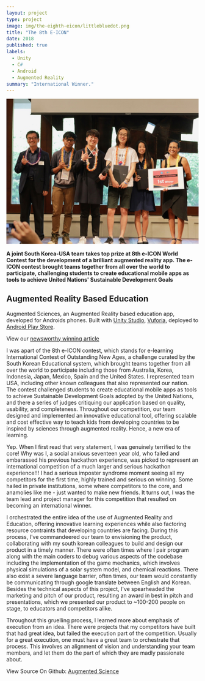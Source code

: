 ```yaml
---
layout: project
type: project
image: img/the-eighth-eicon/littlebluedot.png
title: "The 8th E-ICON"
date: 2018
published: true
labels:
  - Unity
  - C#
  - Android
  - Augmented Reality
summary: "International Winner."
---
```


<div style="text-align: center;">
<img class="img-fluid" src="../img/the-eighth-eicon/award.jpg">
</div>

**A joint South Korea-USA team takes top prize at 8th e-ICON World Contest for the development of a brilliant augmented reality app.  The e-ICON contest brought teams together from all over the world to participate, challenging students to create educational mobile apps as tools to achieve United Nations' Sustainable Development Goals**


## Augmented Reality Based Education

Augmented Sciences, an Augmented Reality based education app, developed for Androids phones. Built with [Unity Studio](https://unity.com/), [Vuforia](https://www.ptc.com/en/products/vuforia), deployed to [Android Play Store](https://play.google.com/store/apps?hl=en_US&gl=US).

View our [newsworthy winning article](https://www.hawaiipublicschools.org/ConnectWithUs/MediaRoom/PressReleases/Pages/8th-e-ICON-winners.aspx)

I was apart of the 8th e-ICON contest, which stands for e-learning International Contest of Outstanding New Ages, a challenge curated by the South Korean Educational system, which brought teams together from all over the world to participate including those from Australia, Korea, Indonesia, Japan, Mexico, Spain and the United States. I represented team USA, including other known colleagues that also represented our nation. The contest challenged students to create educational mobile apps as tools to achieve Sustainable Development Goals adopted by the United Nations, and there a series of judges critiquing our application based on quality, usability, and completeness. Throughout our competition, our team designed and implemented an innovative educational tool, offering scalable and cost effective way to teach kids from developing countries to be inspired by sciences through augmented reality. Hence, a new era of learning.

Yep. When I first read that very statement, I was genuinely terrified to the core! Why was I, a social anxious seventeen year old, who failed and embarassed his previous hackathon experience, was picked to represent an international competition of a much larger and serious hackathon experience!!! I had a serious imposter syndrome moment seeing all my competitors for the first time, highly trained and serious on winning. Some hailed in private institutions, some where competitors to the core, and anamolies like me - just wanted to make new friends. It turns out, I was the team lead and project manager for this competition that resulted on becoming an international winner.

I orchestrated the entire idea of the use of Augmented Reality and Education, offering innovative learning experiences while also factoring resource contraints that developing countries are facing. During this process, I've commandeered our team to envisioning the product, collaborating with my south korean colleagues to build and design our product in a timely manner. There were often times where I pair program along with the main coders to debug various aspects of the codebase including the implementation of the game mechanics, which involves physical simulations of a solar system model, and chemical reactions. There also exist a severe language barrier, often times, our team would constantly be communicating through google translate between English and Korean. Besides the technical aspects of this project, I've spearheaded the marketing and pitch of our product, resulting an award in best in pitch and presentations, which we presented our product to ~100-200 people on stage, to educators and competitors alike.

Throughout this gruelling process, I learned more about emphasis of execution from an idea. There were projects that my competitors have built that had great idea, but failed the execution part of the competition. Usually for a great execution, one must have a great team to orchestrate that process. This involves an alignment of vision and understanding your team members, and let them do the part of which they are madly passionate about.


View Source On Github: <a href="https://github.com/caslabs/8th-E-Icon">Augmented Science</a>
